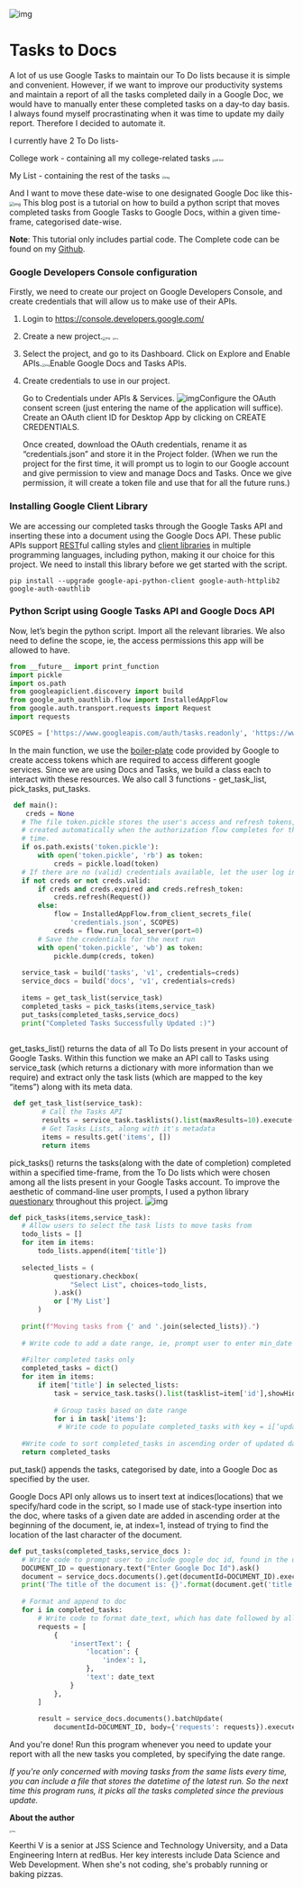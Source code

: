 ![img](./hero-image.jpg)

# Tasks to Docs 

A lot of us use Google Tasks to maintain our To Do lists because it is simple and convenient. However, if we want to improve our productivity systems and maintain a report of all the tasks completed daily in a Google Doc, we would have to manually enter these completed tasks on a day-to day basis. I always found myself procrastinating when it was time to update my daily report. Therefore I decided to automate it. 

I currently have 2 To Do lists-

College work - containing all my college-related tasks <img src="college-work" alt="alt text" title="completed tasks in list College Work" style="zoom:33%;" />

My List - containing the rest of the tasks          			  <img src="my-list" alt="img" style="zoom:34%;" title="completed tasks in list My List"/>

And I want to move these date-wise to one designated Google Doc like this-
<img src="updated-doc" alt="img" style="zoom: 50%;" />
This blog post is a tutorial on how to build a python script that moves completed tasks from Google Tasks to Google Docs, within a given time-frame, categorised date-wise.

**Note**: This tutorial only includes partial code. The Complete code can be found on my [Github](https://github.com/keerthivarumbudy/ToDocs/blob/master/app.py).

### Google Developers Console configuration

Firstly, we need to create our project on Google Developers Console, and create credentials that will allow us to make use of their APIs. 

1. Login to https://console.developers.google.com/

2. Create a new project.<img src="select-project" alt="img" style="zoom: 33%;" />
   <img src="./create-project" alt="img" style="zoom: 25%;" />

3. Select the project, and go to its Dashboard. Click on Explore and Enable APIs.<img src="./enable-api" alt="img" style="zoom:35%;" />Enable Google Docs and Tasks APIs.

4. Create credentials to use in our project. 

   Go to Credentials under APIs & Services. ![img](./create-credentials)Configure the OAuth consent screen (just entering the name of the application will suffice). Create an OAuth client ID for Desktop App by clicking on CREATE CREDENTIALS. 

   Once created, download the OAuth credentials, rename it as “credentials.json” and store it in the Project folder. (When we run the project for the first time, it will prompt us to login to our Google account and give permission to view and manage Docs and Tasks. Once we give permission, it will create a token file and use that for all the future runs.)

### Installing Google Client Library
We are accessing our completed tasks through the Google Tasks API and inserting these into a document using the Google Docs API. These public APIs support [REST](https://en.wikipedia.org/wiki/Representational_state_transfer)ful calling styles and [client libraries](https://developers.google.com/api-client-library) in multiple programming languages, including python, making it our choice for this project. We need to install this library before we get started with the script.	

```pip install --upgrade google-api-python-client google-auth-httplib2 google-auth-oauthlib	```

### Python Script using Google Tasks API and Google Docs API

Now, let’s begin the python script. Import all the relevant libraries. We also need to define the scope, ie, the access permissions this app will be allowed to have.

```python
from __future__ import print_function
import pickle
import os.path
from googleapiclient.discovery import build
from google_auth_oauthlib.flow import InstalledAppFlow
from google.auth.transport.requests import Request
import requests

SCOPES = ['https://www.googleapis.com/auth/tasks.readonly', 'https://www.googleapis.com/auth/documents'] 
```

In the main function, we use the [boiler-plate](https://github.com/gsuitedevs/python-samples/blob/master/tasks/quickstart/quickstart.py) code provided by Google to create access tokens which are required to access different google services. Since we are using Docs and Tasks, we build a class each to interact with these resources. We also call 3 functions - get_task_list, pick_tasks, put_tasks.	  

```python
 def main():
    creds = None
   # The file token.pickle stores the user's access and refresh tokens, and is
   # created automatically when the authorization flow completes for the first
   # time.
   if os.path.exists('token.pickle'):
       with open('token.pickle', 'rb') as token:
           creds = pickle.load(token)
   # If there are no (valid) credentials available, let the user log in.
   if not creds or not creds.valid:
       if creds and creds.expired and creds.refresh_token:
           creds.refresh(Request())
       else:
           flow = InstalledAppFlow.from_client_secrets_file(
               'credentials.json', SCOPES)
           creds = flow.run_local_server(port=0)
       # Save the credentials for the next run
       with open('token.pickle', 'wb') as token:
           pickle.dump(creds, token)
 
   service_task = build('tasks', 'v1', credentials=creds)
   service_docs = build('docs', 'v1', credentials=creds)
 
   items = get_task_list(service_task)
   completed_tasks = pick_tasks(items,service_task)
   put_tasks(completed_tasks,service_docs)
   print("Completed Tasks Successfully Updated :)")
 

```

get_tasks_list() returns the data of all To Do lists present in your account of Google Tasks. Within this function we make an API call to Tasks using service_task (which returns a dictionary with more information than we require) and extract only the task lists (which are mapped to the key “items”) along with its meta data.	

```python
 def get_task_list(service_task):  
        # Call the Tasks API  
        results = service_task.tasklists().list(maxResults=10).execute()  
        # Get Tasks Lists, along with it's metadata  
        items = results.get('items', [])  
        return items 
```


pick_tasks() returns the tasks(along with the date of completion) completed within a specified time-frame, from the To Do lists which were chosen among all the lists present in your Google Tasks account. To improve the aesthetic of command-line user prompts, I used a python library [questionary](https://pypi.org/project/questionary/) throughout this project. ![img](./questionary-prompt "questionary prompt to select list")

```python
def pick_tasks(items,service_task):
   # Allow users to select the task lists to move tasks from
   todo_lists = []
   for item in items:
       todo_lists.append(item['title'])
  
   selected_lists = (
           questionary.checkbox(
               "Select List", choices=todo_lists,
           ).ask()
           or ['My List']
       )
 
   print(f"Moving tasks from {' and '.join(selected_lists)}.")
 
   # Write code to add a date range, ie, prompt user to enter min_date and max_date, and convert these into strings of timeformat: %Y-%m-%dT%H:%M:%S.00Z
 
   #Filter completed tasks only
   completed_tasks = dict()
   for item in items:
       if item['title'] in selected_lists:
           task = service_task.tasks().list(tasklist=item['id'],showHidden=1,completedMin=min_date,completedMax=max_date).execute()
 
           # Group tasks based on date range
           for i in task['items']:
           	# Write code to populate completed_tasks with key = i[‘updated’] and value = i[‘title’]. We are concerned with date only, not time, hence splice the date string to only include date
 
   #Write code to sort completed_tasks in ascending order of updated date
   return completed_tasks
```

put_task() appends the tasks, categorised by date, into a Google Doc as specified by the user.

Google Docs API only allows us to insert text at indices(locations) that we specify/hard code in the script, so I made use of stack-type insertion into the doc, where tasks of a given date are added in ascending order at the beginning of the document, ie, at index=1, instead of trying to find the location of the last character of the document. 

```python
def put_tasks(completed_tasks,service_docs ):
   # Write code to prompt user to include google doc id, found in the url of the document: https://docs.google.com/document/d/DOCUMENT_ID/edit
   DOCUMENT_ID = questionary.text("Enter Google Doc Id").ask()
   document = service_docs.documents().get(documentId=DOCUMENT_ID).execute()
   print('The title of the document is: {}'.format(document.get('title')))
 
   # Format and append to doc
   for i in completed_tasks:
       # Write code to format date_text, which has date followed by all the tasks completed on that date
       requests = [
           {
               'insertText': {
                   'location': {
                       'index': 1,
                   },
                   'text': date_text
               }
           },
       ]
 
       result = service_docs.documents().batchUpdate(
           documentId=DOCUMENT_ID, body={'requests': requests}).execute()
```

And you're done! Run this program whenever you need to update your report with all the new tasks you completed, by specifying the date range. 

*If you're only concerned with moving tasks from the same lists every time, you can include a file that stores the datetime of the latest run. So the next time this program runs, it picks all the tasks completed since the previous update.*

**About the author**

<img src="../../authors/keerthi-v/avatar.jpg" alt="img" style="zoom:25%;" />

Keerthi V is a senior at JSS Science and Technology University, and a Data Engineering Intern at redBus. Her key interests include Data Science and Web Development. When she's not coding, she's probably running or baking pizzas.